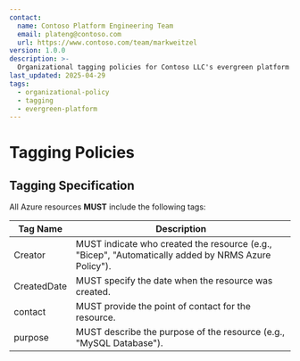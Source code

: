 ```yaml
---
contact:
  name: Contoso Platform Engineering Team
  email: plateng@contoso.com
  url: https://www.contoso.com/team/markweitzel
version: 1.0.0
description: >-
  Organizational tagging policies for Contoso LLC's evergreen platform engineering.
last_updated: 2025-04-29
tags:
  - organizational-policy
  - tagging
  - evergreen-platform
---
```


# Tagging Policies

## Tagging Specification

All Azure resources **MUST** include the following tags:

| Tag Name    | Description                                                                                 |
|-------------|---------------------------------------------------------------------------------------------|
| Creator     | MUST indicate who created the resource (e.g., "Bicep", "Automatically added by NRMS Azure Policy"). |
| CreatedDate | MUST specify the date when the resource was created.                                        |
| contact     | MUST provide the point of contact for the resource.                                         |
| purpose     | MUST describe the purpose of the resource (e.g., "MySQL Database").                        |
